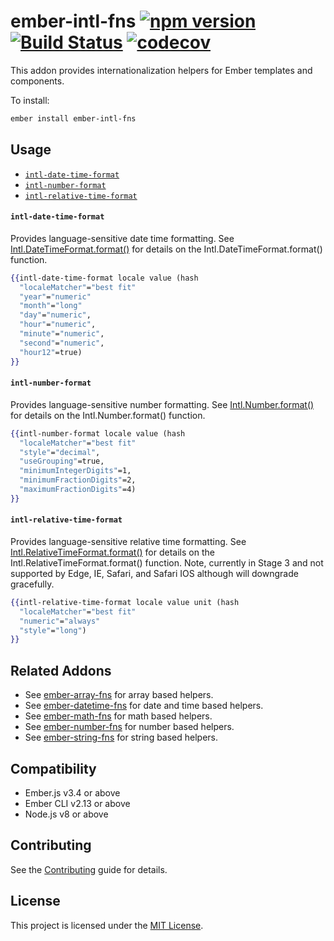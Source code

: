 ember-intl-fns
[![npm version](https://badge.fury.io/js/ember-intl-fns.svg)](https://badge.fury.io/js/ember-intl-fns)
[![Build Status](https://travis-ci.com/robert-allan-frank/ember-intl-fns.svg?branch=develop)](https://travis-ci.com/robert-allan-frank/ember-intl-fns)
[![codecov](https://codecov.io/gh/robert-allan-frank/ember-intl-fns/branch/develop/graph/badge.svg)](https://codecov.io/gh/robert-allan-frank/ember-intl-fns)
==============================================================================
This addon provides internationalization helpers for Ember templates and components.

To install:

```sh
ember install ember-intl-fns
```

Usage
------------------------------------------------------------------------------
* [`intl-date-time-format`](#intl-date-time-format)
* [`intl-number-format`](#intl-number-format)
* [`intl-relative-time-format`](#intl-relative-time-format)


#### `intl-date-time-format`
Provides language-sensitive date time formatting. See [Intl.DateTimeFormat.format()](https://developer.mozilla.org/en-US/docs/Web/JavaScript/Reference/Global_Objects/DateTimeFormat) for details on the Intl.DateTimeFormat.format() function.

```hbs
{{intl-date-time-format locale value (hash 
  "localeMatcher"="best fit" 
  "year"="numeric"
  "month"="long"
  "day"="numeric",
  "hour"="numeric",
  "minute"="numeric",
  "second"="numeric",
  "hour12"=true)
}}
```

#### `intl-number-format`
Provides language-sensitive number formatting. See [Intl.Number.format()](https://developer.mozilla.org/en-US/docs/Web/JavaScript/Reference/Global_Objects/Number) for details on the Intl.Number.format() function.

```hbs
{{intl-number-format locale value (hash 
  "localeMatcher"="best fit" 
  "style"="decimal",
  "useGrouping"=true,
  "minimumIntegerDigits"=1,
  "minimumFractionDigits"=2,
  "maximumFractionDigits"=4)
}}
```

#### `intl-relative-time-format`
Provides language-sensitive relative time formatting. See [Intl.RelativeTimeFormat.format()](https://developer.mozilla.org/en-US/docs/Web/JavaScript/Reference/Global_Objects/RelativeTimeFormat) for details on the Intl.RelativeTimeFormat.format() function. Note, currently in Stage 3 and not supported by Edge, IE, Safari, and Safari IOS although will downgrade gracefully.

```hbs
{{intl-relative-time-format locale value unit (hash 
  "localeMatcher"="best fit" 
  "numeric"="always" 
  "style"="long")
}}
```

Related Addons
------------------------------------------------------------------------------
* See [ember-array-fns](https://github.com/robert-allan-frank/ember-array-fns) for array based helpers.
* See [ember-datetime-fns](https://github.com/robert-allan-frank/ember-datetime-fns) for date and time based helpers.
* See [ember-math-fns](https://github.com/robert-allan-frank/ember-math-fns) for math based helpers.
* See [ember-number-fns](https://github.com/robert-allan-frank/ember-number-fns) for number based helpers.
* See [ember-string-fns](https://github.com/robert-allan-frank/ember-string-fns) for string based helpers.

Compatibility
------------------------------------------------------------------------------
* Ember.js v3.4 or above
* Ember CLI v2.13 or above
* Node.js v8 or above


Contributing
------------------------------------------------------------------------------
See the [Contributing](CONTRIBUTING.md) guide for details.


License
------------------------------------------------------------------------------
This project is licensed under the [MIT License](LICENSE.md).
